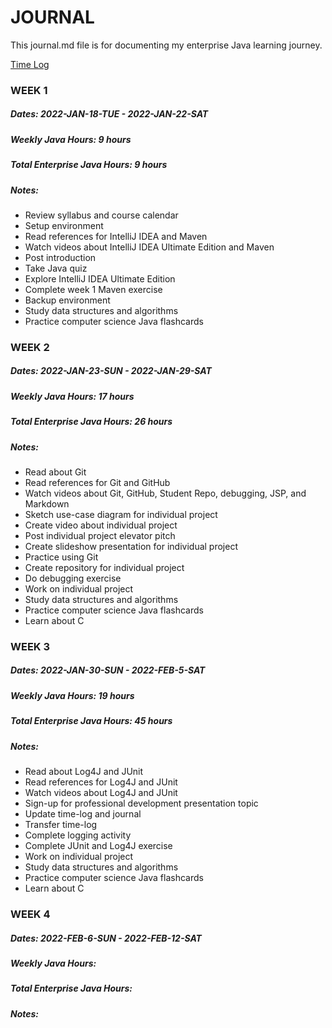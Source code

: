 # JOURNAL

This journal.md file is for documenting my enterprise Java learning journey.

[Time Log](time-log.md)

### WEEK 1

##### Dates: 2022-JAN-18-TUE - 2022-JAN-22-SAT
##### Weekly Java Hours: 9 hours
##### Total Enterprise Java Hours: 9 hours
##### Notes:
- Review syllabus and course calendar
- Setup environment
- Read references for IntelliJ IDEA and Maven
- Watch videos about IntelliJ IDEA Ultimate Edition and Maven
- Post introduction
- Take Java quiz
- Explore IntelliJ IDEA Ultimate Edition
- Complete week 1 Maven exercise
- Backup environment
- Study data structures and algorithms
- Practice computer science Java flashcards

### WEEK 2

##### Dates: 2022-JAN-23-SUN - 2022-JAN-29-SAT
##### Weekly Java Hours: 17 hours
##### Total Enterprise Java Hours: 26 hours
##### Notes:
- Read about Git
- Read references for Git and GitHub
- Watch videos about Git, GitHub, Student Repo, debugging, JSP, and Markdown
- Sketch use-case diagram for individual project
- Create video about individual project
- Post individual project elevator pitch
- Create slideshow presentation for individual project
- Practice using Git
- Create repository for individual project
- Do debugging exercise
- Work on individual project
- Study data structures and algorithms
- Practice computer science Java flashcards
- Learn about C

### WEEK 3

##### Dates: 2022-JAN-30-SUN - 2022-FEB-5-SAT
##### Weekly Java Hours: 19 hours
##### Total Enterprise Java Hours: 45 hours
##### Notes: 
- Read about Log4J and JUnit
- Read references for Log4J and JUnit
- Watch videos about Log4J and JUnit
- Sign-up for professional development presentation topic
- Update time-log and journal
- Transfer time-log
- Complete logging activity
- Complete JUnit and Log4J exercise
- Work on individual project
- Study data structures and algorithms
- Practice computer science Java flashcards
- Learn about C

### WEEK 4

##### Dates: 2022-FEB-6-SUN - 2022-FEB-12-SAT
##### Weekly Java Hours:
##### Total Enterprise Java Hours:
##### Notes: